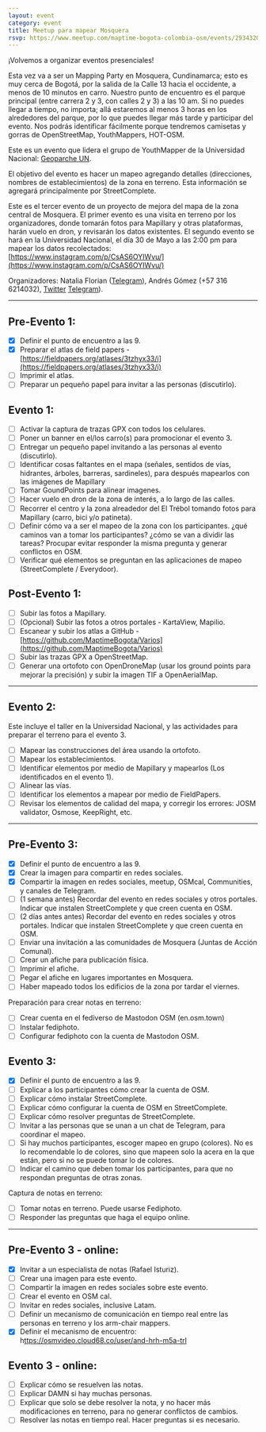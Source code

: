 ```yaml
---
layout: event
category: event
title: Meetup para mapear Mosquera
rsvp: https://www.meetup.com/maptime-bogota-colombia-osm/events/293432063
---
```


¡Volvemos a organizar eventos presenciales!

Esta vez va a ser un Mapping Party en Mosquera, Cundinamarca; esto es muy cerca de Bogotá, por la salida de la Calle 13 hacia el occidente, a menos de 10 minutos en carro.
Nuestro punto de encuentro es el parque principal (entre carrera 2 y 3, con calles 2 y 3) a las 10 am.
Si no puedes llegar a tiempo, no importa;
allá estaremos al menos 3 horas en los alrededores del parque, por lo que puedes llegar más tarde y participar del evento.
Nos podrás identificar fácilmente porque tendremos camisetas y gorras de OpenStreetMap, YouthMappers, HOT-OSM.

Este es un evento que lidera el grupo de YouthMapper de la Universidad Nacional: [Geoparche UN](https://www.instagram.com/ungeoparche/).

El objetivo del evento es hacer un mapeo agregando detalles (direcciones, nombres de establecimientos) de la zona en terreno.
Esta información se agregará principalmente por StreetComplete.

Este es el tercer evento de un proyecto de mejora del mapa de la zona central de Mosquera.
El primer evento es una visita en terreno por los organizadores, donde tomarán fotos para Mapillary y otras plataformas, harán vuelo en dron, y revisarán los datos existentes.
El segundo evento se hará en la Universidad Nacional, el día 30 de Mayo a las 2:00 pm para mapear los datos recolectados: [https://www.instagram.com/p/CsAS6OYIWvu/](https://www.instagram.com/p/CsAS6OYIWvu/)

Organizadores: Natalia Florian ([Telegram](t.me/KomodoDrag0n)), Andrés Gómez (+57 316 6214032), [Twitter](http://twitter.com/angoca) [Telegram](t.me/angoca)).

-----

## Pre-Evento 1:

- [X] Definir el punto de encuentro a las 9.
- [X] Preparar el atlas de field papers - [https://fieldpapers.org/atlases/3tzhyx33/i](https://fieldpapers.org/atlases/3tzhyx33/i)
- [ ] Imprimir el atlas.
- [ ] Preparar un pequeño papel para invitar a las personas (discutirlo).

## Evento 1:

- [ ] Activar la captura de trazas GPX con todos los celulares.
- [ ] Poner un banner en el/los carro(s) para promocionar el evento 3.
- [ ] Entregar un pequeño papel invitando a las personas al evento (discutirlo).
- [ ] Identificar cosas faltantes en el mapa (señales, sentidos de vías, hidrantes, árboles, barreras, sardineles), para después mapearlos con las imágenes de Mapillary
- [ ] Tomar GoundPoints para alinear imagenes.
- [ ] Hacer vuelo en dron de la zona de interés, a lo largo de las calles.
- [ ] Recorrer el centro y la zona alreadedor del El Trébol tomando fotos para Mapillary (carro, bici y/o patineta).
- [ ] Definir cómo va a ser el mapeo de la zona con los participantes. ¿qué caminos van a tomar los participantes? ¿cómo se van a dividir las tareas? Procupar evitar responder la misma pregunta y generar conflictos en OSM.
- [ ] Verificar qué elementos se preguntan en las aplicaciones de mapeo (StreetComplete / Everydoor).

## Post-Evento 1:

- [ ] Subir las fotos a Mapillary.
- [ ] (Opcional) Subir las fotos a otros portales - KartaView, Mapilio.
- [ ] Escanear y subir los atlas a GitHub - [https://github.com/MaptimeBogota/Varios](https://github.com/MaptimeBogota/Varios)
- [ ] Subir las trazas GPX a OpenStreetMap.
- [ ] Generar una ortofoto con OpenDroneMap (usar los ground points para mejorar la precisión) y subir la imagen TIF a OpenAerialMap.

-----

## Evento 2:

Este incluye el taller en la Universidad Nacional, y las actividades para preparar el terreno para el evento 3.

- [ ] Mapear las construcciones del área usando la ortofoto.
- [ ] Mapear los establecimientos.
- [ ] Identificar elementos por medio de Mapillary y mapearlos (Los identificados en el evento 1).
- [ ] Alinear las vías.
- [ ] Identificar los elementos a mapear por medio de FieldPapers.
- [ ] Revisar los elementos de calidad del mapa, y corregir los errores: JOSM validator, Osmose, KeepRight, etc.

-----

## Pre-Evento 3:

- [X] Definir el punto de encuentro a las 9.
- [X] Crear la imagen para compartir en redes sociales.
- [X] Compartir la imagen en redes sociales, meetup, OSMcal, Communities, y canales de Telegram.
- [ ] (1 semana antes) Recordar del evento en redes sociales y otros portales. Indicar que instalen StreetComplete y que creen cuenta en OSM.
- [ ] (2 días antes antes) Recordar del evento en redes sociales y otros portales. Indicar que instalen StreetComplete y que creen cuenta en OSM.
- [ ] Enviar una invitación a las comunidades de Mosquera (Juntas de Acción Comunal).
- [ ] Crear un afiche para publicación física.
- [ ] Imprimir el afiche.
- [ ] Pegar el afiche en lugares importantes en Mosquera.
- [ ] Haber mapeado todos los edificios de la zona por tardar el viernes.

Preparación para crear notas en terreno:
- [ ] Crear cuenta en el fediverso de Mastodon OSM (en.osm.town)
- [ ] Instalar fediphoto.
- [ ] Configurar fediphoto con la cuenta de Mastodon OSM.

## Evento 3:

- [X] Definir el punto de encuentro a las 9.
- [ ] Explicar a los participantes cómo crear la cuenta de OSM.
- [ ] Explicar cómo instalar StreetComplete.
- [ ] Explicar cómo configurar la cuenta de OSM en StreetComplete.
- [ ] Explicar cómo resolver preguntas de StreetComplete.
- [ ] Invitar a las personas que se unan a un chat de Telegram, para coordinar el mapeo.
- [ ] Si hay muchos participantes, escoger mapeo en grupo (colores). No es lo recomendable lo de colores, sino que mapeen solo la acera en la que están, pero si no se puede tomar lo de colores.
- [ ] Indicar el camino que deben tomar los participantes, para que no respondan preguntas de otras zonas.

Captura de notas en terreno:
- [ ] Tomar notas en terreno. Puede usarse Fediphoto.
- [ ] Responder las preguntas que haga el equipo online.

-----

## Pre-Evento 3 - online:

- [X] Invitar a un especialista de notas (Rafael Isturiz).
- [ ] Crear una imagen para este evento.
- [ ] Compartir la imagen en redes sociales sobre este evento.
- [ ] Crear el evento en OSM cal.
- [ ] Invitar en redes sociales, inclusive Latam.
- [ ] Definir un mecanismo de comunicación en tiempo real entre las personas en terreno y los arm-chair mappers.
- [X] Definir el mecanismo de encuentro: h[ttps://osmvideo.cloud68.co/user/and-hrh-m5a-trl](https://osmvideo.cloud68.co/user/and-hrh-m5a-trl)

## Evento 3 - online:

- [ ] Explicar cómo se resuelven las notas.
- [ ] Explicar DAMN si hay muchas personas.
- [ ] Explicar que solo se debe resolver la nota, y no hacer más modificaciones en terreno, para no generar conflictos de cambios.
- [ ] Resolver las notas en tiempo real. Hacer preguntas si es necesario.
